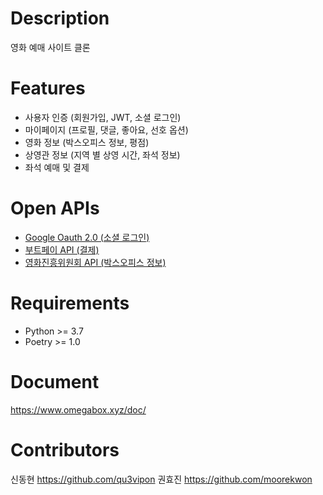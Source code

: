 # Description
영화 예매 사이트 클론

# Features
- 사용자 인증 (회원가입, JWT, 소셜 로그인)
- 마이페이지 (프로필, 댓글, 좋아요, 선호 옵션)
- 영화 정보 (박스오피스 정보, 평점)
- 상영관 정보 (지역 별 상영 시간, 좌석 정보)
- 좌석 예매 및 결제

# Open APIs
- [Google Oauth 2.0 (소셜 로그인)](https://developers.google.com/identity/protocols/oauth2)
- [부트페이 API (결제)](https://docs.bootpay.co.kr/)
- [영화진흥위원회 API (박스오피스 정보)](http://www.kobis.or.kr/kobisopenapi/homepg/main/main.do)

# Requirements
- Python >= 3.7
- Poetry >= 1.0

# Document
https://www.omegabox.xyz/doc/

# Contributors
신동현 https://github.com/qu3vipon
권효진 https://github.com/moorekwon